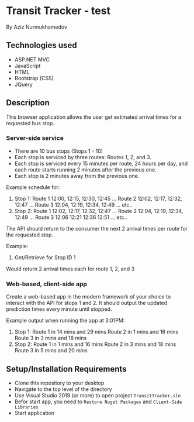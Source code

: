 # Transit Tracker - test

By Aziz Nurmukhamedov

## Technologies used
- ASP.NET MVC
- JavaScript
- HTML
- Bootstrap (CSS)
- JQuery

## Description
This browser application allows the user get estimated arrival times for a requested bus stop.
### Server-side service
- There are 10 bus stops (Stops 1 - 10)
- Each stop is serviced by three routes: Routes 1, 2, and 3.
- Each stop is serviced every 15 minutes per route, 24 hours per day, and each route starts running 2 minutes after the previous one.
- Each stop is 2 minutes away from the previous one.

Example schedule for:
1. Stop 1: Route 1 12:00, 12:15, 12:30, 12:45 ... Route 2 12:02, 12:17, 12:32, 12:47 ... Route 3 12:04, 12:19, 12:34, 12:49 ... etc..
2. Stop 2: Route 1 12:02, 12:17, 12:32, 12:47 ... Route 2 12:04, 12:19, 12:34, 12:49 ... Route 3 12:06 12:21 12:36 12:51 ... etc..

The API should return to the consumer the next 2 arrival times per route for the requested stop.

Example:
1. Get/Retrieve for Stop ID 1

Would return 2 arrival times each for route 1, 2, and 3

### Web-based, client-side app 
Create a web-based app in the modern framework of your choice to interact with the API for stops 1 and 2. It should output the updated prediction times every minute until stopped.

Example output when running the app at 3:01PM:
1. Stop 1: Route 1 in 14 mins and 29 mins Route 2 in 1 mins and 16 mins Route 3 in 3 mins and 18 mins
2. Stop 2: Route 1 in 1 mins and 16 mins Route 2 in 3 mins and 18 mins Route 3 in 5 mins and 20 mins

## Setup/Installation Requirements
- Clone this repository to your desktop
- Navigate to the top level of the directory
- Use Visual Studio 2019 (or more) to open project `TransitTracker.sln`
- Befor start app, you need to `Restore Nuget Packages` and `Client-Side Libraries`
- Start application
